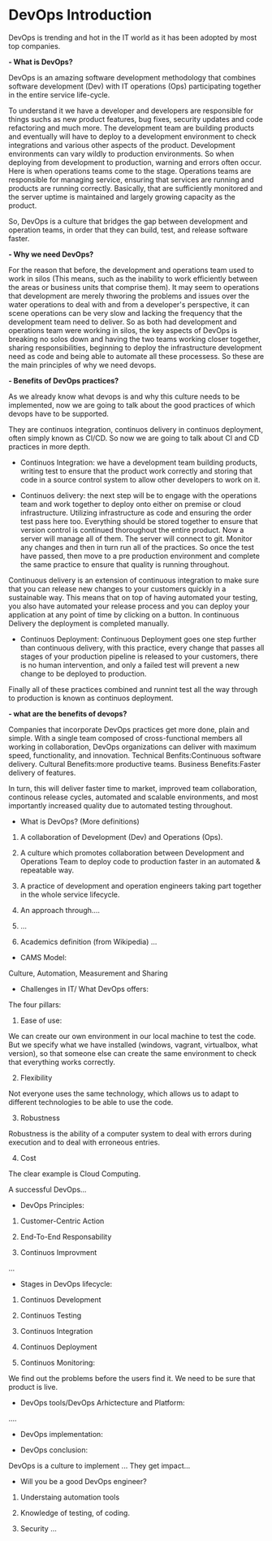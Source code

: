 # DevOps Introduction

DevOps is trending and hot in the IT world as it has been adopted by most top companies.

**- What is DevOps?**

DevOps is an amazing software development methodology that combines software development (Dev) with IT operations (Ops) participating together in the entire service life-cycle.

To understand it we have a developer and developers are responsible for things suchs as new product features, bug fixes, security updates and code refactoring and much more. The development team are building products and eventually will have to deploy to a development environment to check integrations and various other aspects of the product. Development environments can vary wildly to production environments. So when deploying from development to production, warning and errors often occur. Here is when operations teams come to the stage. Operations teams are responsible for managing service, ensuring that services are running and products are running correctly. Basically, that are sufficiently monitored and the server uptime is maintained and largely growing capacity as the product.

So, DevOps is a culture that bridges the gap between development and operation teams, in order that they can build, test, and release software faster.

**- Why we need DevOps?**

For the reason that before, the development and operations team used to work in silos (This means, such as the inability to work efficiently between the areas or business units that comprise them). It may seem to operations that development are merely thworing the problems and issues over the water operations to deal with and from a developer's perspective, it can scene operations can be very slow and lacking the frequency that the development team need to deliver. So as both had development and operations team were working in silos, the key aspects of DevOps is breaking no solos down and having the two teams working closer together, sharing responsibilities, beginning to deploy the infrastructure development need as code and being able to automate all these processess. So these are the main principles of why we need devops.

**- Benefits of DevOps practices?**

As we already know what devops is and why this culture needs to be implemented, now we are going to talk about the good practices of which devops have to be supported.

They are continuos integration, continuos delivery in continuos deployment, often simply known as CI/CD. So now we are going to talk about CI and CD practices in more depth. 

- Continuos Integration: we have a development team building products, writing test to ensure that the product work correctly and storing that code in a source control system to allow other developers to work on it.

- Continuos delivery: the next step will be to engage with the operations team and work together to deploy onto either on premise or cloud infrastructure. Utilizing infrastructure as code and ensuring the order test pass here too. Everything should be stored together to ensure that version control is continued thoroughout the entire product. Now a server will manage all of them. The server will connect to git. Monitor any changes and then in turn run all of the practices. So once the test have passed, then move to a pre production environment and complete the same practice to ensure that quality is running throughout.

Continuous delivery is an extension of continuous integration to make sure that you can release new changes to your customers quickly in a sustainable way. This means that on top of having automated your testing, you also have automated your release process and you can deploy your application at any point of time by clicking on a button. In continuous Delivery the deployment is completed manually.

- Continuos Deployment: Continuous Deployment goes one step further than continuous delivery, with this practice, every change that passes all stages of your production pipeline is released to your customers, there is no human intervention, and only a failed test will prevent a new change to be deployed to production.

Finally all of these practices combined and runnint test all the way through to production is known as continuos deployment.

**- what are the benefits of devops?**

Companies that incorporate DevOps practices get more done, plain and simple. With a single team composed of cross-functional members all working in collaboration, DevOps organizations can deliver with maximum speed, functionality, and innovation. Technical Benfits:Continuous software delivery. Cultural Benefits:more productive teams. Business Benefits:Faster delivery of features.

In turn, this will deliver faster time to market, improved team collaboration, continous release cycles, automated and scalable environments, and most importantly increased quality due to automated testing throughout.

- What is DevOps? (More definitions)

1. A collaboration of Development (Dev) and Operations (Ops).

2. A culture which promotes collaboration between Development and Operations Team to deploy code to production faster in an automated & repeatable way.

3. A practice of development and operation engineers taking part together in the whole service lifecycle.

4. An approach through....

5. ...

6. Academics definition (from Wikipedia) ...

- CAMS Model:

Culture, Automation, Measurement and Sharing

- Challenges in IT/ What DevOps offers:

The four pillars:

1. Ease of use:

We can create our own environment in our local machine to test the code. But we specify what we have installed (windows, vagrant, virtualbox, what version), so that someone else can create the same environment to check that everything works correctly.

2. Flexibility

Not everyone uses the same technology, which allows us to adapt to different technologies to be able to use the code.

3. Robustness

Robustness is the ability of a computer system to deal with errors during execution and to deal with erroneous entries.

4. Cost

The clear example is Cloud Computing.

A successful DevOps...

- DevOps Principles:

1. Customer-Centric Action

2. End-To-End Responsability

3. Continuos Improvment

...

- Stages in DevOps lifecycle:

1. Continuos Development

2. Continuos Testing

3. Continuos Integration

4. Continuos Deployment

5. Continuos Monitoring:

We find out the problems before the users find it. We need to be sure that product is live.

- DevOps tools/DevOps Arhictecture and Platform:

....

- DevOps implementation:

- DevOps conclusion:

DevOps is a culture to implement ... They get impact...

- Will you be a good DevOps engineer?

1. Understaing automation tools

2. Knowledge of testing, of coding.

3. Security ...
